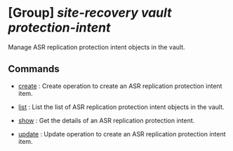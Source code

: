 # [Group] _site-recovery vault protection-intent_

Manage ASR replication protection intent objects in the vault.

## Commands

- [create](/Commands/site-recovery/vault/protection-intent/_create.md)
: Create operation to create an ASR replication protection intent item.

- [list](/Commands/site-recovery/vault/protection-intent/_list.md)
: List the list of ASR replication protection intent objects in the vault.

- [show](/Commands/site-recovery/vault/protection-intent/_show.md)
: Get the details of an ASR replication protection intent.

- [update](/Commands/site-recovery/vault/protection-intent/_update.md)
: Update operation to create an ASR replication protection intent item.
